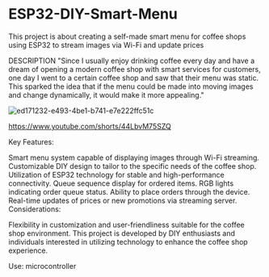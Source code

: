 # ESP32-DIY-Smart-Menu
This project is about creating a self-made smart menu for coffee shops using ESP32 to stream images via Wi-Fi and update prices

DESCRIPTION
"Since I usually enjoy drinking coffee every day and have a dream of opening a modern coffee shop with smart services for customers, one day I went to a certain coffee shop and saw that their menu was static. This sparked the idea that if the menu could be made into moving images and change dynamically, it would make it more appealing."

![ed171232-e493-4be1-b741-e7e222ffc51c](https://github.com/YakrooThai/ESP32-DIY-Smart-Menu/assets/56666070/c53a6ee6-ee5a-4dcd-a833-fe76227724e7)

https://www.youtube.com/shorts/44LbvM75SZQ


Key Features:

Smart menu system capable of displaying images through Wi-Fi streaming.
Customizable DIY design to tailor to the specific needs of the coffee shop.
Utilization of ESP32 technology for stable and high-performance connectivity.
Queue sequence display for ordered items.
RGB lights indicating order queue status.
Ability to place orders through the device.
Real-time updates of prices or new promotions via streaming server.
Considerations:

Flexibility in customization and user-friendliness suitable for the coffee shop environment.
This project is developed by DIY enthusiasts and individuals interested in utilizing technology to enhance the coffee shop experience.

Use: microcontroller
